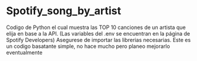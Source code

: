 # Spotify_song_by_artist
Codigo de Python el cual muestra las TOP 10 canciones de un artista que elija en base a la API. (Las variables del .env se encuentran en la página de Spotify Developers)
Asegurese de importar las librerias necesarias. 
Este es un codigo basatante simple, no hace mucho pero planeo mejorarlo eventualmente
